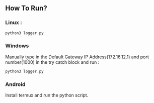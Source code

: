 ## How To Run?

### Linux : 

```python
python3 logger.py 
```

### Windows

Manually type in the Default Gateway IP Address(172.16.12.1) and port number(1000) in the try catch block and run : 

```python
python3 logger.py 
```

### Android

Install termux and run the python script.
